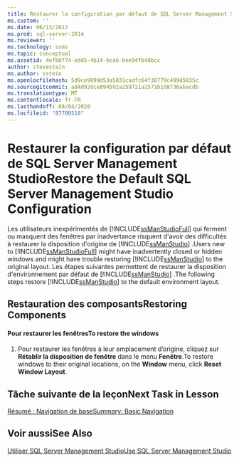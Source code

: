 ```yaml
---
title: Restaurer la configuration par défaut de SQL Server Management Studio | Microsoft Docs
ms.custom: ''
ms.date: 06/13/2017
ms.prod: sql-server-2014
ms.reviewer: ''
ms.technology: ssms
ms.topic: conceptual
ms.assetid: 4efb0f74-edd5-4b14-bca6-bee94fb48bcc
author: stevestein
ms.author: sstein
ms.openlocfilehash: 5d9ce9899d53a5831cadfc64f30779c499d5035c
ms.sourcegitcommit: ad4d92dce894592a259721a1571b1d8736abacdb
ms.translationtype: MT
ms.contentlocale: fr-FR
ms.lasthandoff: 08/04/2020
ms.locfileid: "87700518"
---
```

# <a name="restore-the-default-sql-server-management-studio-configuration"></a><span data-ttu-id="d075d-102">Restaurer la configuration par défaut de SQL Server Management Studio</span><span class="sxs-lookup"><span data-stu-id="d075d-102">Restore the Default SQL Server Management Studio Configuration</span></span>
  <span data-ttu-id="d075d-103">Les utilisateurs inexpérimentés de [!INCLUDE[ssManStudioFull](../../includes/ssmanstudiofull-md.md)] qui ferment ou masquent des fenêtres par inadvertance risquent d'avoir des difficultés à restaurer la disposition d'origine de [!INCLUDE[ssManStudio](../../includes/ssmanstudio-md.md)] .</span><span class="sxs-lookup"><span data-stu-id="d075d-103">Users new to [!INCLUDE[ssManStudioFull](../../includes/ssmanstudiofull-md.md)] might have inadvertently closed or hidden windows and might have trouble restoring [!INCLUDE[ssManStudio](../../includes/ssmanstudio-md.md)] to the original layout.</span></span> <span data-ttu-id="d075d-104">Les étapes suivantes permettent de restaurer la disposition d'environnement par défaut de [!INCLUDE[ssManStudio](../../includes/ssmanstudio-md.md)] .</span><span class="sxs-lookup"><span data-stu-id="d075d-104">The following steps restore [!INCLUDE[ssManStudio](../../includes/ssmanstudio-md.md)] to the default environment layout.</span></span>  
  
## <a name="restoring-components"></a><span data-ttu-id="d075d-105">Restauration des composants</span><span class="sxs-lookup"><span data-stu-id="d075d-105">Restoring Components</span></span>  
  
#### <a name="to-restore-the-windows"></a><span data-ttu-id="d075d-106">Pour restaurer les fenêtres</span><span class="sxs-lookup"><span data-stu-id="d075d-106">To restore the windows</span></span>  
  
1.  <span data-ttu-id="d075d-107">Pour restaurer les fenêtres à leur emplacement d’origine, cliquez sur **Rétablir la disposition de fenêtre** dans le menu **Fenêtre**.</span><span class="sxs-lookup"><span data-stu-id="d075d-107">To restore windows to their original locations, on the **Window** menu, click **Reset Window Layout**.</span></span>  
  
## <a name="next-task-in-lesson"></a><span data-ttu-id="d075d-108">Tâche suivante de la leçon</span><span class="sxs-lookup"><span data-stu-id="d075d-108">Next Task in Lesson</span></span>  
 [<span data-ttu-id="d075d-109">Résumé : Navigation de base</span><span class="sxs-lookup"><span data-stu-id="d075d-109">Summary: Basic Navigation</span></span>](lesson-1-9-summary-basic-navigation.md)  
  
## <a name="see-also"></a><span data-ttu-id="d075d-110">Voir aussi</span><span class="sxs-lookup"><span data-stu-id="d075d-110">See Also</span></span>  
 [<span data-ttu-id="d075d-111">Utiliser SQL Server Management Studio</span><span class="sxs-lookup"><span data-stu-id="d075d-111">Use SQL Server Management Studio</span></span>](../sql-server-management-studio-ssms.md)  
  
  
